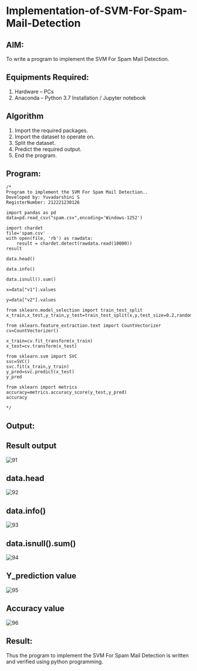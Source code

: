 # Implementation-of-SVM-For-Spam-Mail-Detection

## AIM:
To write a program to implement the SVM For Spam Mail Detection.

## Equipments Required:
1. Hardware – PCs
2. Anaconda – Python 3.7 Installation / Jupyter notebook

## Algorithm
1. Import the required packages.
2. Import the dataset to operate on.
3. Split the dataset.
4. Predict the required output.
5. End the program.

## Program:
```
/*
Program to implement the SVM For Spam Mail Detection..
Developed by: Yuvadarshini S
RegisterNumber: 212221230126 

import pandas as pd
data=pd.read_csv("spam.csv",encoding='Windows-1252')

import chardet
file='spam.csv'
with open(file, 'rb') as rawdata:
    result = chardet.detect(rawdata.read(10000))
result

data.head()

data.info()

data.isnull().sum()

x=data["v1"].values

y=data["v2"].values

from sklearn.model_selection import train_test_split
x_train,x_test,y_train,y_test=train_test_split(x,y,test_size=0.2,random_state=0)

from sklearn.feature_extraction.text import CountVectorizer 
cv=CountVectorizer()

x_train=cv.fit_transform(x_train)
x_test=cv.transform(x_test)

from sklearn.svm import SVC
svc=SVC()
svc.fit(x_train,y_train)
y_pred=svc.predict(x_test)
y_pred

from sklearn import metrics
accuracy=metrics.accuracy_score(y_test,y_pred)
accuracy

*/
```

## Output:
## Result output
![91](https://github.com/Yuvadarshini-Sathiyamoorthy/Implementation-of-SVM-For-Spam-Mail-Detection/assets/93482485/903d2d70-9dfd-4fcf-aea2-f9e5f698d20d)

## data.head
![92](https://github.com/Yuvadarshini-Sathiyamoorthy/Implementation-of-SVM-For-Spam-Mail-Detection/assets/93482485/35e21608-7c08-4578-8862-6d4f75ca2ba2)

## data.info()
![93](https://github.com/Yuvadarshini-Sathiyamoorthy/Implementation-of-SVM-For-Spam-Mail-Detection/assets/93482485/5be1e2ae-e08e-4bd6-b419-1c64abbe104f)

## data.isnull().sum()
![94](https://github.com/Yuvadarshini-Sathiyamoorthy/Implementation-of-SVM-For-Spam-Mail-Detection/assets/93482485/39c66019-6b4f-4ec0-b61b-09c5376def29)

## Y_prediction value
![95](https://github.com/Yuvadarshini-Sathiyamoorthy/Implementation-of-SVM-For-Spam-Mail-Detection/assets/93482485/573d5111-e424-4567-bdbe-95e9715a8c49)

## Accuracy value
![96](https://github.com/Yuvadarshini-Sathiyamoorthy/Implementation-of-SVM-For-Spam-Mail-Detection/assets/93482485/fa0e3bed-df8d-4462-bda1-0308bd4714a4)

## Result:
Thus the program to implement the SVM For Spam Mail Detection is written and verified using python programming.
